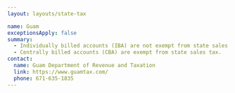 ```yaml
---
layout: layouts/state-tax

name: Guam
exceptionsApply: false
summary:
  - Individually billed accounts (IBA) are not exempt from state sales tax.
  - Centrally billed accounts (CBA) are exempt from state sales tax.
contact:
  name: Guam Department of Revenue and Taxation
  link: https://www.guamtax.com/
  phone: 671-635-1835
---
```

